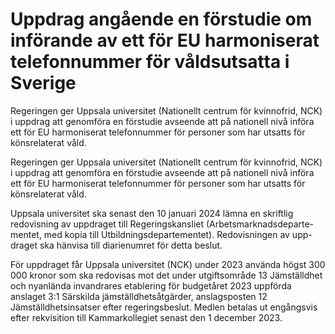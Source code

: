 # Uppdrag angående en förstudie om införande av ett för EU harmoniserat telefonnummer för våldsutsatta i Sverige

Regeringen ger Uppsala universitet (Nationellt centrum för kvinnofrid, NCK) i uppdrag att genomföra en förstudie avseende att på nationell nivå införa ett för EU harmoniserat telefonnummer för personer som har utsatts för könsrelaterat våld.

Regeringen ger Uppsala universitet (Nationellt centrum för kvinnofrid, NCK) i uppdrag att genomföra en förstudie avseende att på nationell nivå införa ett för EU harmoniserat telefonnummer för personer som har utsatts för könsrelaterat våld.

Uppsala universitet ska senast den 10 januari 2024 lämna en skriftlig redovisning av uppdraget till Regeringskansliet (Arbetsmarknadsdeparte-mentet, med kopia till Utbildningsdepartementet). Redovisningen av upp-draget ska hänvisa till diarienumret för detta beslut.

För uppdraget får Uppsala universitet (NCK) under 2023 använda högst 300 000 kronor som ska redovisas mot det under utgiftsområde 13 Jämställdhet och nyanlända invandrares etablering för budgetåret 2023 uppförda anslaget 3:1 Särskilda jämställdhetsåtgärder, anslagsposten 12 Jämställdhetsinsatser efter regeringsbeslut. Medlen betalas ut engångsvis efter rekvisition till Kammarkollegiet senast den 1 december 2023.

